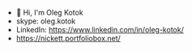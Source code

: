 - 👋 Hi, I'm Oleg Kotok
-  skype: oleg.kotok
-  LinkedIn: https://www.linkedin.com/in/oleg-kotok/
-  https://nickett.portfoliobox.net/

<!---
OlegKotok/OlegKotok is a ✨ special ✨ repository because its `README.md` (this file) appears on your GitHub profile.
You can click the Preview link to take a look at your changes.
--->
